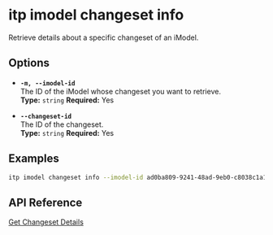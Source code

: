 # itp imodel changeset info

Retrieve details about a specific changeset of an iModel.

## Options

- **`-m, --imodel-id`**  
  The ID of the iModel whose changeset you want to retrieve.  
  **Type:** `string` **Required:** Yes

- **`--changeset-id`**  
  The ID of the changeset.  
  **Type:** `string` **Required:** Yes

## Examples

```bash
itp imodel changeset info --imodel-id ad0ba809-9241-48ad-9eb0-c8038c1a1d51 --changeset-id 2f3b4a8c92d747d5c8a8b2f9cde6742e5d74b3b5
```

## API Reference

[Get Changeset Details](https://developer.bentley.com/apis/imodels-v2/operations/get-imodel-changeset-details/)
